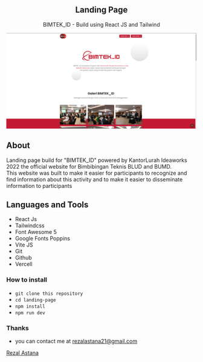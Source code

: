 <h2 align="center">Landing Page</h2>
<p align="center">BIMTEK_ID  - Build using React JS and Tailwind</p>
<img src="./src/images/bimtek_id.png" />

## About
 
Landing page build for "BIMTEK_ID" powered by KantorLurah Ideaworks 2022 the official website for Bimbibingan Teknis BLUD and BUMD.
<br />
This website was built to make it easier for participants to recognize and find information about this activity and to make it easier to disseminate information to participants

## Languages and Tools
- React Js
- Tailwindcss
- Font Awesome 5
- Google Fonts Poppins
- Vite JS
- Git 
- Github
- Vercell

### How to install
- <code>git clone this repository </code>
- <code>cd landing-page</code>
- <code>npm install</code>
- <code>npm run dev</code>


### Thanks 
- you can contact me at rezalastana21@gmail.com

[Rezal Astana ](http://github.com/rezalastana)
<br>

